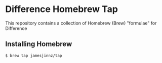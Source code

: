 # Difference Homebrew Tap
This repository contains a collection of Homebrew (Brew) "formulae" for Difference

## Installing Homebrew

```
$ brew tap jamesjinnz/tap
```
